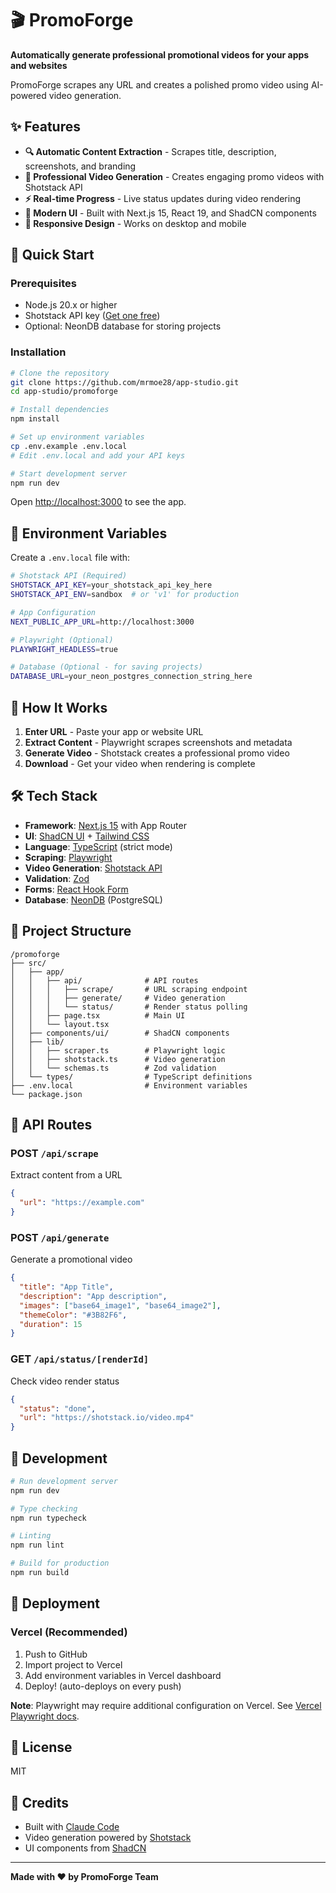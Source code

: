 # 🎬 PromoForge

**Automatically generate professional promotional videos for your apps and websites**

PromoForge scrapes any URL and creates a polished promo video using AI-powered video generation.

## ✨ Features

- **🔍 Automatic Content Extraction** - Scrapes title, description, screenshots, and branding
- **🎥 Professional Video Generation** - Creates engaging promo videos with Shotstack API
- **⚡ Real-time Progress** - Live status updates during video rendering
- **🎨 Modern UI** - Built with Next.js 15, React 19, and ShadCN components
- **📱 Responsive Design** - Works on desktop and mobile

## 🚀 Quick Start

### Prerequisites
- Node.js 20.x or higher
- Shotstack API key ([Get one free](https://shotstack.io))
- Optional: NeonDB database for storing projects

### Installation

```bash
# Clone the repository
git clone https://github.com/mrmoe28/app-studio.git
cd app-studio/promoforge

# Install dependencies
npm install

# Set up environment variables
cp .env.example .env.local
# Edit .env.local and add your API keys

# Start development server
npm run dev
```

Open [http://localhost:3000](http://localhost:3000) to see the app.

## 🔑 Environment Variables

Create a `.env.local` file with:

```bash
# Shotstack API (Required)
SHOTSTACK_API_KEY=your_shotstack_api_key_here
SHOTSTACK_API_ENV=sandbox  # or 'v1' for production

# App Configuration
NEXT_PUBLIC_APP_URL=http://localhost:3000

# Playwright (Optional)
PLAYWRIGHT_HEADLESS=true

# Database (Optional - for saving projects)
DATABASE_URL=your_neon_postgres_connection_string_here
```

## 📖 How It Works

1. **Enter URL** - Paste your app or website URL
2. **Extract Content** - Playwright scrapes screenshots and metadata
3. **Generate Video** - Shotstack creates a professional promo video
4. **Download** - Get your video when rendering is complete

## 🛠️ Tech Stack

- **Framework**: [Next.js 15](https://nextjs.org/) with App Router
- **UI**: [ShadCN UI](https://ui.shadcn.com/) + [Tailwind CSS](https://tailwindcss.com/)
- **Language**: [TypeScript](https://www.typescriptlang.org/) (strict mode)
- **Scraping**: [Playwright](https://playwright.dev/)
- **Video Generation**: [Shotstack API](https://shotstack.io/)
- **Validation**: [Zod](https://zod.dev/)
- **Forms**: [React Hook Form](https://react-hook-form.com/)
- **Database**: [NeonDB](https://neon.tech/) (PostgreSQL)

## 📁 Project Structure

```
/promoforge
├── src/
│   ├── app/
│   │   ├── api/              # API routes
│   │   │   ├── scrape/       # URL scraping endpoint
│   │   │   ├── generate/     # Video generation
│   │   │   └── status/       # Render status polling
│   │   ├── page.tsx          # Main UI
│   │   └── layout.tsx
│   ├── components/ui/        # ShadCN components
│   ├── lib/
│   │   ├── scraper.ts        # Playwright logic
│   │   ├── shotstack.ts      # Video generation
│   │   └── schemas.ts        # Zod validation
│   └── types/                # TypeScript definitions
├── .env.local                # Environment variables
└── package.json
```

## 🎯 API Routes

### POST `/api/scrape`
Extract content from a URL
```json
{
  "url": "https://example.com"
}
```

### POST `/api/generate`
Generate a promotional video
```json
{
  "title": "App Title",
  "description": "App description",
  "images": ["base64_image1", "base64_image2"],
  "themeColor": "#3B82F6",
  "duration": 15
}
```

### GET `/api/status/[renderId]`
Check video render status
```json
{
  "status": "done",
  "url": "https://shotstack.io/video.mp4"
}
```

## 🧪 Development

```bash
# Run development server
npm run dev

# Type checking
npm run typecheck

# Linting
npm run lint

# Build for production
npm run build
```

## 🚢 Deployment

### Vercel (Recommended)

1. Push to GitHub
2. Import project to Vercel
3. Add environment variables in Vercel dashboard
4. Deploy! (auto-deploys on every push)

**Note**: Playwright may require additional configuration on Vercel. See [Vercel Playwright docs](https://vercel.com/docs/functions/runtimes/node-js#playwright).

## 📝 License

MIT

## 🙏 Credits

- Built with [Claude Code](https://claude.com/claude-code)
- Video generation powered by [Shotstack](https://shotstack.io)
- UI components from [ShadCN](https://ui.shadcn.com)

---

**Made with ❤️ by PromoForge Team**
